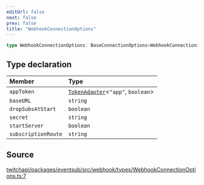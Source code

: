 ```yaml
---
editUrl: false
next: false
prev: false
title: "WebhookConnectionOptions"
---
```


```ts
type WebhookConnectionOptions: BaseConnectionOptions<WebhookConnection> & Object;
```

## Type declaration

| Member | Type |
| :------ | :------ |
| `appToken` | [`TokenAdapter`](/api/eventsub/classes/tokenadapter/)\<`"app"`, `boolean`\> |
| `baseURL` | `string` |
| `dropSubsAtStart` | `boolean` |
| `secret` | `string` |
| `startServer` | `boolean` |
| `subscriptionRoute` | `string` |

## Source

[twitchapi/packages/eventsub/src/webhook/types/WebhookConnectionOptions.ts:7](https://github.com/pablornc/twitchapi//blob/3baa008ac8be1133cbb9253985d5d4cd48b4e780/packages/eventsub/src/webhook/types/WebhookConnectionOptions.ts#L7)
